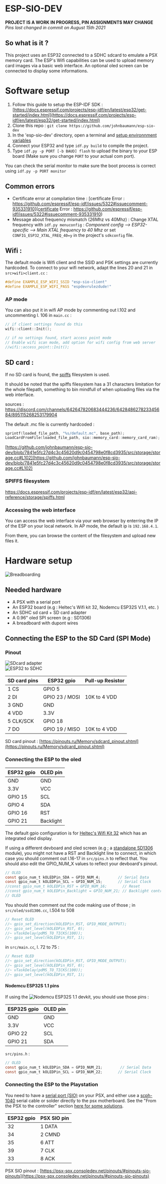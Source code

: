 # ESP-SIO-DEV

**PROJECT IS A WORK IN PROGRESS, PIN ASSIGNMENTS MAY CHANGE**
*Pins last changed in commit on August 15th 2021*

## So what is it ?

This project uses an ESP32 connected to a SDHC sdcard to emulate a PSX memory card. The ESP's Wifi capabilities can be used to upload memory card images via a basic web interface.
An optional oled screen can be connected to display some informations.

# Software setup

1. Follow this guide to setup the ESP-IDF SDK : [https://docs.espressif.com/projects/esp-idf/en/latest/esp32/get-started/index.html](https://docs.espressif.com/projects/esp-idf/en/latest/esp32/get-started/index.html)  
2. Clone this repo : `git clone https://github.com/johnbaumann/esp-sio-dev`
3. In the 'esp-sio-dev' directory, open a terminal and [setup environnment variables](https://docs.espressif.com/projects/esp-idf/en/latest/esp32/get-started/index.html#step-4-set-up-the-environment-variables)  
4. Connect your ESP32 and type `idf.py build` to compile the project.
5. Type `idf.py -p PORT [-b BAUD] flash` to upload the binary to your ESP board (Make sure you change `PORT` to your actual com port).

You can check the serial monitor to make sure the boot process is correct using `idf.py -p PORT monitor`

## Common errors

  * Certificate error at compilation time : [certificate Error : https://github.com/espressif/esp-idf/issues/5322#issuecomment-935331910](certificate Error : https://github.com/espressif/esp-idf/issues/5322#issuecomment-935331910)  
  * Message about frequency mismatch (26Mhz vs 40Mhz) : Change XTAL frequency with `idf.py menuconfig` : *Component config –> ESP32-specific –> Main XTAL frequency to 40 Mhz* or set `CONFIG_ESP32_XTAL_FREQ_40=y` in the project's `sdkconfig` file.

## Wifi :

The default mode is Wifi client and the SSID and PSK settings are currently hardcoded. To connect to your wifi network, adapt the lines 20 and 21 in `src>wifi>client.cc` :

```c
#define EXAMPLE_ESP_WIFI_SSID "esp-sio-client"
#define EXAMPLE_ESP_WIFI_PASS "espdevrulezdude!"
```

### AP mode

You can also put it in wifi AP mode by commenting out l.102 and uncommenting l. 106 in `main.cc` :

```c
// if client settings found do this
wifi::client::Init();

// if no settings found, start access point mode
// Enable wifi scan mode, add option for wifi config from web server
//wifi::access_point::Init();
```

## SD card : 

If no SD card is found, the [spiffs](https://docs.espressif.com/projects/esp-idf/en/latest/esp32/api-reference/storage/spiffs.html) filesystem is used.

It should be noted that the spiffs filesystem has a 31 characters limitation for the whole filepath, something to bin mindfull of when uploading files via the web interface.

sources : https://discord.com/channels/642647820683444236/642848627823345684/895115268253179904

The default .mc file is currently hardcoded : 

```c
sprintf(loaded_file_path, "%s/default.mc", base_path);
LoadCardFromFile(loaded_file_path, sio::memory_card::memory_card_ram);
```  
[https://github.com/johnbaumann/esp-sio-dev/blob/7841e5fc27d4c3c45620d9c0454798e0f8cd3935/src/storage/storage.cc#L102](https://github.com/johnbaumann/esp-sio-dev/blob/7841e5fc27d4c3c45620d9c0454798e0f8cd3935/src/storage/storage.cc#L102)

### SPIFFS filesystem 

https://docs.espressif.com/projects/esp-idf/en/latest/esp32/api-reference/storage/spiffs.html

### Accessing the web interface

You can access the web interface via your web browser by enterring the IP of the ESP on your local network.
In AP mode, the default ip is `192.168.4.1`.

From there, you can browse the content of the filesystem and upload new files it.  

# Hardware setup

![Breadboarding](./images/breadboard.jpg)

## Needed hardware 

  * A PSX with a serial port
  * An ESP32 board (e.g : Heltec's Wifi kit 32, Nodemcu ESP32S V.1.1, etc. )
  * An SDHC sd card + SD card adapter
  * A 0.96" oled SPI screen (e.g : SD1306)
  * A breadboard with dupont wires

## Connecting the ESP to the SD Card (SPI Mode)

### Pinout

![SDcard adapter](./images/sdcard-adapter.jpg)  
![ESP32 to SDHC](./images/sd-card.png)  

| SD card pins | ESP32 gpio | Pull-up Resistor |
|--------------|------------|------------|
| 1 CS | GPIO 5 |
| 2 DI | GPIO 23 / MOSI | 10K to 4 VDD
| 3 GND | GND |
| 4 VDD | 3.3V |
| 5 CLK/SCK | GPIO 18 |
| 7 DO | GPIO 19 / MISO | 10K to 4 VDD

SD card pinout : [https://pinouts.ru/Memory/sdcard_pinout.shtml](https://pinouts.ru/Memory/sdcard_pinout.shtml)  

### Connecting the ESP to the oled

| ESP32 gpio | OLED pin |
|--------------|------------|
| GND  |  GND |
| 3.3V  |  VCC |
| GPIO 15  |  SCL |
| GPIO 4  |  SDA |
| GPIO 16  | RST |
| GPIO 21  | Backlight |

The default gpio configuration is for [Heltec's Wifi Kit 32](https://heltec.org/project/wifi-kit-32/) which has an integrated oled display.   

If using a different devboard and oled screen (e.g ; a [standalone SD1306](https://www.az-delivery.de/en/products/0-96zolldisplay) module), you might not have a RST and Backlight line to connect, in which case you should comment out l.16-17 in  `src/pins.h` to reflect that.
You should also edit the GPIO_NUM_X values to reflect your devboard's pinout.

```c
// OLED
const gpio_num_t kOLEDPin_SDA = GPIO_NUM_4;        // Serial Data 
const gpio_num_t kOLEDPin_SCL = GPIO_NUM_15;       // Serial Clock
//const gpio_num_t kOLEDPin_RST = GPIO_NUM_16;       // Reset
//const gpio_num_t kOLEDPin_Backlight = GPIO_NUM_21; // Backlight control
// OLED
```

You should then comment out the code making use of those ; in `src/oled/ssd1306.cc`, l.504 to 508
```c
// Reset OLED
//~ gpio_set_direction(kOLEDPin_RST, GPIO_MODE_OUTPUT);
//~ gpio_set_level(kOLEDPin_RST, 0);
//~ vTaskDelay(pdMS_TO_TICKS(100));
//~ gpio_set_level(kOLEDPin_RST, 1);
```

in `src/main.cc`, l. 72 to 75 :

```c
// Reset OLED
//~ gpio_set_direction(kOLEDPin_RST, GPIO_MODE_OUTPUT);
//~ gpio_set_level(kOLEDPin_RST, 0);
//~ vTaskDelay(pdMS_TO_TICKS(100));
//~ gpio_set_level(kOLEDPin_RST, 1);
```

#### Nodemcu ESP32S 1.1 pins

If using the ![Nodemcu ESP32S 1.1](./images/nodemcu11-esp32s.jpeg) devkit, you should use those pins :

| ESP32S gpio | OLED pin |
|--------------|------------|
| GND  |  GND |
| 3.3V  |  VCC |
| GPIO 22  |  SCL |
| GPIO 21  |  SDA |

`src/pins.h` :

```c
// OLED
const gpio_num_t kOLEDPin_SDA = GPIO_NUM_21;        // Serial Data
const gpio_num_t kOLEDPin_SCL = GPIO_NUM_22;       // Serial Clock
```

### Connecting the ESP to the Playstation

You need to have a [serial port (SIO)](https://en.wikipedia.org/wiki/PlayStation_models#Comparison_of_models) on your PSX, and either use a [scph-1040](https://en.wikipedia.org/wiki/PlayStation_Link_Cable) serial cable or solder directly to the psx motherboard. See the "From the PSX to the controller" section [here for some solutions](https://unirom.github.io/serial_psx_cable).

| ESP32 gpio | PSX SIO pin |
|--------------|------------|
| 32  |  1 DATA |
| 34  |  2 CMND |
| 35  |  6 ATT  |
| 39  |  7 CLK  |
| 33  |  8 ACK  |

PSX SIO pinout : [https://psx-spx.consoledev.net/pinouts/#pinouts-sio-pinouts](https://psx-spx.consoledev.net/pinouts/#pinouts-sio-pinouts)  
